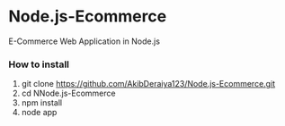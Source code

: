 # Node.js-Ecommerce
E-Commerce Web Application in Node.js

### How to install
1) git clone https://github.com/AkibDeraiya123/Node.js-Ecommerce.git
2) cd NNode.js-Ecommerce
3) npm install
4) node app
